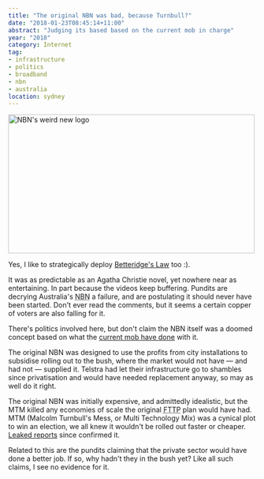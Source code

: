 ```yaml
---
title: "The original NBN was bad, because Turnbull?"
date: "2018-01-23T08:45:14+11:00"
abstract: "Judging its based based on the current mob in charge"
year: "2018"
category: Internet
tag:
- infrastructure
- politics
- broadband
- nbn
- australia
location: sydney
---
```

<p><img src="https://rubenerd.com/files/2016/nbn.jpg" srcset="https://rubenerd.com/files/2016/nbn.jpg 1x, https://rubenerd.com/files/2016/nbn@2x.jpg 2x" alt="NBN's weird new logo" style="width:500px; height:281px" /></p>

Yes, I like to strategically deploy [Betteridge's Law] too :).

It was as predictable as an Agatha Christie novel, yet nowhere near as entertaining. In part because the videos keep buffering. Pundits are decrying Australia's <abbr title="National Broadband Network">NBN</abbr> a failure, and are postulating it should never have been started. Don't ever read the comments, but it seems a certain copper of voters are also falling for it.

There's politics involved here, but don't claim the NBN itself was a doomed concept based on what the [current mob have done] with it.

The original NBN was designed to use the profits from city installations to subsidise rolling out to the bush, where the market would not have — and had not — supplied it. Telstra had let their infrastructure go to shambles since privatisation and would have needed replacement anyway, so may as well do it right.

The original NBN was initially expensive, and admittedly idealistic, but the MTM killed any economies of scale the original <abbr title="fibre to the premesis">FTTP</abbr> plan would have had. MTM (Malcolm Turnbull's Mess, or Multi Technology Mix) was a cynical plot to win an election, we all knew it wouldn't be rolled out faster or cheaper. [Leaked reports] since confirmed it.

Related to this are the pundits claiming that the private sector would have done a better job. If so, why hadn't they in the bush yet? Like all such claims, I see no evidence for it.

[Betteridge's Law]: https://rubenerd.com/considered-harmful-is-considered-harmful/
[current mob have done]: https://rubenerd.com/whos-to-blame-for-slow-australian-broadband/
[Leaked reports]: https://rubenerd.com/australias-failed-nbn/

